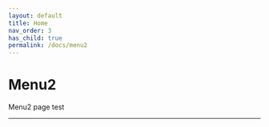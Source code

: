 ```yaml
---
layout: default
title: Home
nav_order: 3
has_child: true
permalink: /docs/menu2
---
```


# Menu2

Menu2 page test

---
